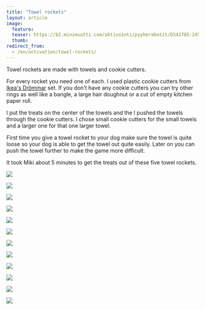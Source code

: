 ```yaml
---
title: "Towel rockets"
layout: article
image:
  feature:
  teaser: https://b2.minimuutti.com/aktivointi/pyyheraketit/DS41785-245px.jpg
  thumb:
redirect_from:
  - /en/activation/towel-rockets/
---
```


Towel rockets are made with towels and cookie cutters.

For every rocket you need one of each. I used plastic cookie cutters from [Ikea's Drömmar](/en/brain-games/ikeas-drommar-set/) set. If you don't have any cookie cutters you can try other rings as well like a bangle, a large hair doughnut or a cut of empty kitchen paper roll.

I put the treats on the center of the towels and the I pushed the towels through the cookie cutters. I chose small cookie cutters for the small towels and a larger one for that one larger towel.

First time you give a towel rocket to your dog make sure the towel is quite loose so your dog is able to get the towel out quite easily. Later on you can push the towel further to make the game more difficult.

It took Miki about 5 minutes to get the treats out of these five towel rockets.

![](https://b2.minimuutti.com/aktivointi/pyyheraketit/DS41785-800px.jpg)

![](https://b2.minimuutti.com/aktivointi/pyyheraketit/DS41801-800px.jpg)

![](https://b2.minimuutti.com/aktivointi/pyyheraketit/DS41804-800px.jpg)

![](https://b2.minimuutti.com/aktivointi/pyyheraketit/DS41810-800px.jpg)

![](https://b2.minimuutti.com/aktivointi/pyyheraketit/DS41813-800px.jpg)

![](https://b2.minimuutti.com/aktivointi/pyyheraketit/DS41856-800px.jpg)

![](https://b2.minimuutti.com/aktivointi/pyyheraketit/DS41857-800px.jpg)

![](https://b2.minimuutti.com/aktivointi/pyyheraketit/DS41869-800px.jpg)

![](https://b2.minimuutti.com/aktivointi/pyyheraketit/DS41883-800px.jpg)

![](https://b2.minimuutti.com/aktivointi/pyyheraketit/DS41895-800px.jpg)

![](https://b2.minimuutti.com/aktivointi/pyyheraketit/DS41928-800px.jpg)

![](https://b2.minimuutti.com/aktivointi/pyyheraketit/DS41935-800px.jpg)
